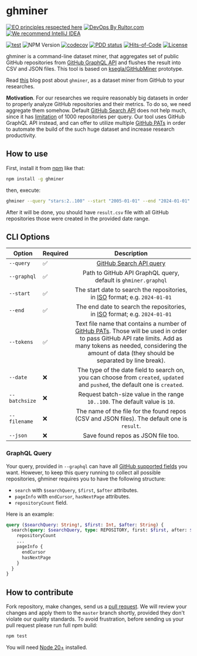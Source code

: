 # ghminer

[![EO principles respected here](https://www.elegantobjects.org/badge.svg)](https://www.elegantobjects.org)
[![DevOps By Rultor.com](http://www.rultor.com/b/h1alexbel/samples-filter)](http://www.rultor.com/p/h1alexbel/samples-filter)
[![We recommend IntelliJ IDEA](https://www.elegantobjects.org/intellij-idea.svg)](https://www.jetbrains.com/idea/)

[![test](https://github.com/h1alexbel/ghminer/actions/workflows/test.yml/badge.svg)](https://github.com/h1alexbel/ghminer/actions/workflows/test.yml)
![NPM Version](https://img.shields.io/npm/v/ghminer)
[![codecov](https://codecov.io/gh/h1alexbel/ghminer/graph/badge.svg?token=RraKKKENlR)](https://codecov.io/gh/h1alexbel/ghminer)
[![PDD status](http://www.0pdd.com/svg?name=h1alexbel/ghminer)](http://www.0pdd.com/p?name=h1alexbel/ghminer)
[![Hits-of-Code](https://hitsofcode.com/github/h1alexbel/ghminer)](https://hitsofcode.com/view/github/h1alexbel/ghminer)
[![License](https://img.shields.io/badge/license-MIT-green.svg)](https://github.com/h1alexbel/ghminer/blob/master/LICENSE.txt)

ghminer is a command-line dataset miner, that aggregates set of public GitHub
repositories from [GitHub GraphQL API] and flushes the result into CSV and JSON
files. This tool is based on [ksegla/GitHubMiner] prototype.

Read [this][blogpost] blog post about `ghminer`, as a dataset miner from GitHub
to your researches.

**Motivation**. For our researches we require reasonably big datasets in order
to properly analyze GitHub repositories and their metrics. To do so, we need
aggregate them somehow. Default [GitHub Search API] does not help much, since
it has [limitation] of 1000 repositories per query. Our tool uses GitHub
GraphQL API instead, and can offer to utilize multiple [GitHub PATs]
in order to automate the build of the such huge dataset and increase research
productivity.

## How to use

First, install it from [npm](https://www.npmjs.com/package/ghminer) like that:

```bash
npm install -g ghminer
```

then, execute:

```bash
ghminer --query "stars:2..100" --start "2005-01-01" --end "2024-01-01" --tokens pats.txt
```

After it will be done, you should have `result.csv` file with all GitHub
repositories those were created in the provided date range.

## CLI Options

| Option        | Required |                                                                                                        Description                                                                                                         |
|---------------|----------|:--------------------------------------------------------------------------------------------------------------------------------------------------------------------------------------------------------------------------:|
| `--query`     | ✅        |                                                                                                 [GitHub Search API query]                                                                                                  |
| `--graphql`   | ✅        |                                                                              Path to  GitHub API GraphQL query, default is `ghminer.graphql`                                                                               |
| `--start`     | ✅        |                                                                       The start date to search the repositories, in [ISO] format; e.g. `2024-01-01`                                                                        |
| `--end`       | ✅        |                                                                        The end date to search the repositories, in [ISO] format; e.g. `2024-01-01`                                                                         |
| `--tokens`    | ✅        | Text file name that contains a number of [GitHub PATs]. Those will be used in order to pass GitHub API rate limits. Add as many tokens as needed, considering the amount of data (they should be separated by line break). |
| `--date`      | ❌        |                                               The type of the date field to search on, you can choose from `created`, `updated` and `pushed`, the default one is `created`.                                                |
| `--batchsize` | ❌        |                                                                        Request batch-size value in the range `10..100`. The default value is `10`.                                                                         |
| `--filename`  | ❌        |                                                                The name of the file for the found repos (CSV and JSON files). The default one is `result`.                                                                 |
| `--json`      | ❌        |                                                                                             Save found repos as JSON file too.                                                                                             |

### GraphQL Query

Your query, provided in `--graphql` can have all
[GitHub supported fields][Gh Explorer] you want. However, to keep this query
running to collect all possible repositories, ghminer requires you to have
the following structure:

* `search` with `$searchQuery`, `$first`, `$after` attributes.
* `pageInfo` with `endCursor`, `hasNextPage` attributes.
* `repositoryCount` field.

Here is an example:

```graphql
query ($searchQuery: String!, $first: Int, $after: String) {
  search(query: $searchQuery, type: REPOSITORY, first: $first, after: $after) {
    repositoryCount
    ...
    pageInfo {
      endCursor
      hasNextPage
    }
  }
}
```

## How to contribute

Fork repository, make changes, send us a [pull request](https://www.yegor256.com/2014/04/15/github-guidelines.html).
We will review your changes and apply them to the `master` branch shortly,
provided they don't violate our quality standards. To avoid frustration,
before sending us your pull request please run full npm build:

```bash
npm test
```

You will need [Node 20+] installed.

[ksegla/GitHubMiner]: https://github.com/ksegla/GitHubMiner
[GitHub Search API]: https://api.github.com
[GitHub Search API query]: https://docs.github.com/en/search-github/searching-on-github/searching-for-repositories
[ISO]: https://en.wikipedia.org/wiki/ISO_8601
[GitHub GraphQL API]: https://api.github.com/graphql
[GitHub PAts]: https://docs.github.com/en/authentication/keeping-your-account-and-data-secure/managing-your-personal-access-tokens
[limitation]: https://stackoverflow.com/questions/37602893/github-search-limit-results
[Node 20+]: https://nodejs.org/en/download/package-manager
[blogpost]: https://h1alexbel.github.io/2024/05/24/ghminer.html
[Gh Explorer]: https://docs.github.com/en/graphql/overview/explorer
